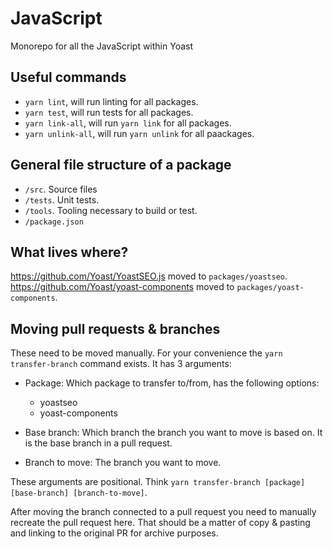 # JavaScript

Monorepo for all the JavaScript within Yoast

## Useful commands

* `yarn lint`, will run linting for all packages.
* `yarn test`, will run tests for all packages.
* `yarn link-all`, will run `yarn link` for all packages.
* `yarn unlink-all`, will run `yarn unlink` for all paackages.

## General file structure of a package

* `/src`. Source files
* `/tests`. Unit tests.
* `/tools`. Tooling necessary to build or test.
* `/package.json`

## What lives where?

https://github.com/Yoast/YoastSEO.js moved to `packages/yoastseo`.
https://github.com/Yoast/yoast-components moved to `packages/yoast-components`.

## Moving pull requests & branches

These need to be moved manually. For your convenience the `yarn transfer-branch` command exists. It has 3 arguments:

* Package: Which package to transfer to/from, has the following options:

    * yoastseo
    * yoast-components

* Base branch: Which branch the branch you want to move is based on. It is the base branch in a pull request.

* Branch to move: The branch you want to move.

These arguments are positional. Think `yarn transfer-branch [package] [base-branch] [branch-to-move]`.

After moving the branch connected to a pull request you need to manually recreate the pull request here. That should be a matter of copy & pasting and linking to the original PR for archive purposes.
